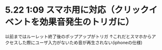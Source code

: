 # 5.22 1:09 スマホ用に対応（クリックイベントを効果音発生のトリガに）
以前まではルーレット終了後のポップアップがトリガ
↑これだとスマホからアクセスした際にユーザ入力がないため音が再生されない(iphoneの仕様)
